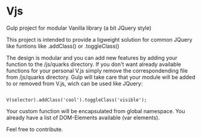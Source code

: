 # Vjs
Gulp project for modular Vanilla library (a bit JQuery style)

This project is intended to provide a ligweight solution for common JQuery like funtions like .addClass() or .toggleClass()

The design is modular and you can add new features by adding your function to the /js/quarks directory.
If you don't want already available functions for your personal V.js simply remove the correspondending file from /js/quarks directory.
Gulp will take care that your module will be added to or removed from V.js, wich can be used like JQuery:

<code> 
V(selector).addClass('cool').toggleClass('visible');
</code>

Your custom function will be encapsulated from global namespace.
You already have a list of DOM-Elements available (var elements).

Feel free to contribute.
